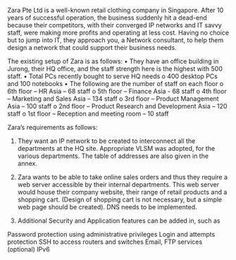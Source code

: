 Zara Pte Ltd is a well-known retail clothing company in Singapore. After 10 years of successful operation, the business suddenly hit a dead-end because their competitors, with their converged IP networks and IT savvy staff, were making more profits and operating at less cost. Having no choice but to jump into IT, they approach you, a Network consultant, to help them design a network that could support their business needs.

The existing setup of Zara is as follows:
•	They have an office building in Jurong, their HQ office, and the staff strength here is the highest with 500 staff.
•	Total PCs recently bought to serve HQ needs
o	400 desktop PCs and 100 notebooks
•	The following are the number of staff on each floor
o	6th floor – HR Asia – 68 staff
o	5th floor – Finance Asia - 68 staff
o	4th floor – Marketing and Sales Asia – 134 staff
o	3rd floor – Product Management Asia – 100 staff
o	2nd floor – Product Research and Development Asia – 120 staff
o	1st floor – Reception and meeting room – 10 staff
 
Zara’s requirements as follows:

1.	They want an IP network to be created to interconnect all the departments at the HQ site. Appropriate VLSM was adopted, for the various departments.  The table of addresses are also given in the annex.

2.	Zara wants to be able to take online sales orders and thus they require a web server accessible by their internal departments. This web server would house their company website, their range of retail products and a shopping cart. (Design of shopping cart is not necessary, but a simple web page should be created). DNS needs to be implemented.

3.	Additional Security and Application features can be added in, such as

Password protection using administrative privileges
Login and attempts protection
SSH to access routers and switches
Email, FTP services (optional)
IPv6 
